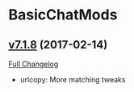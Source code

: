 # BasicChatMods

## [v7.1.8](https://github.com/funkydude/BasicChatMods/tree/v7.1.8) (2017-02-14) [](#top)
[Full Changelog](https://github.com/funkydude/BasicChatMods/compare/v7.1.7...v7.1.8)

- urlcopy: More matching tweaks  
